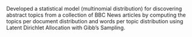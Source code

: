 Developed a statistical model (multinomial distribution) for discovering abstract topics from a collection of BBC News articles by computing the topics per document distribution
and words per topic distribution using Latent Dirichlet Allocation with Gibb’s Sampling.
